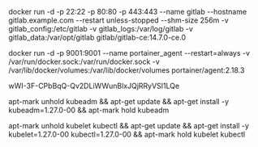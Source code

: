 docker run -d -p 22:22 -p 80:80 -p 443:443  --name gitlab --hostname gitlab.example.com --restart unless-stopped  --shm-size 256m  -v gitlab_config:/etc/gitlab -v gitlab_logs:/var/log/gitlab  -v gitlab_data:/var/opt/gitlab gitlab/gitlab-ce:14.7.0-ce.0

docker run -d -p 9001:9001  --name portainer_agent  --restart=always  -v /var/run/docker.sock:/var/run/docker.sock  -v /var/lib/docker/volumes:/var/lib/docker/volumes portainer/agent:2.18.3


wWI-3F-CPbBqQ-Qv2DLiWWunBlxJQjRRyVSI1LQe


apt-mark unhold kubeadm && apt-get update && apt-get install -y kubeadm=1.27.0-00 && apt-mark hold kubeadm

apt-mark unhold kubelet kubectl && apt-get update && apt-get install -y kubelet=1.27.0-00 kubectl=1.27.0-00 && apt-mark hold kubelet kubectl

